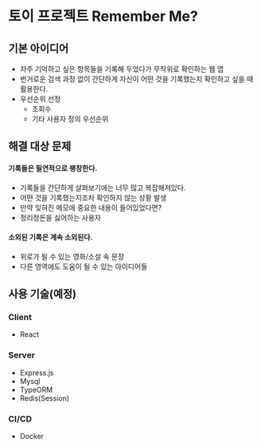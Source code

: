# 토이 프로젝트 Remember Me?

## 기본 아이디어

- 자주 기억하고 싶은 항목들을 기록해 두었다가 무작위로 확인하는 웹 앱
- 번거로운 검색 과정 없이 간단하게 자신이 어떤 것을 기록했는지 확인하고 싶을 때 활용한다.
- 우선순위 선정
  - 조회수
  - 기타 사용자 정의 우선순위


## 해결 대상 문제

#### 기록들은 필연적으로 팽창한다.

- 기록들을 간단하게 살펴보기에는 너무 많고 복잡해져있다.
- 어떤 것을 기록했는지조차 확인하지 않는 상황 발생
- 만약 잊혀진 메모에 중요한 내용이 들어있었다면?
- 정리정돈을 싫어하는 사용자

#### 소외된 기록은 계속 소외된다.

- 위로가 될 수 있는 영화/소설 속 문장
- 다른 영역에도 도움이 될 수 있는 아이디어들



## 사용 기술(예정)

### Client

* React

### Server

* Express.js
* Mysql
* TypeORM
* Redis(Session)

### CI/CD

* Docker

